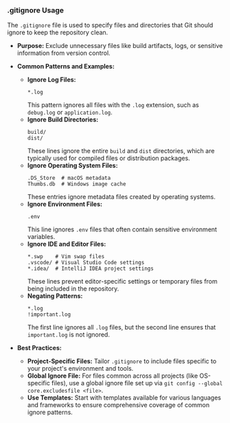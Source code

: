 ### .gitignore Usage
The `.gitignore` file is used to specify files and directories that Git should ignore to keep the repository clean.
- **Purpose:** Exclude unnecessary files like build artifacts, logs, or sensitive information from version control.
- **Common Patterns and Examples:**
  - **Ignore Log Files:**
    ```
    *.log
    ```
    This pattern ignores all files with the `.log` extension, such as `debug.log` or `application.log`.
  - **Ignore Build Directories:**
    ```
    build/
    dist/
    ```
    These lines ignore the entire `build` and `dist` directories, which are typically used for compiled files or distribution packages.
  - **Ignore Operating System Files:**
    ```
    .DS_Store  # macOS metadata
    Thumbs.db  # Windows image cache
    ```
    These entries ignore metadata files created by operating systems.
  - **Ignore Environment Files:**
    ```
    .env
    ```
    This line ignores `.env` files that often contain sensitive environment variables.
  - **Ignore IDE and Editor Files:**
    ```
    *.swp    # Vim swap files
    .vscode/ # Visual Studio Code settings
    *.idea/  # IntelliJ IDEA project settings
    ```
    These lines prevent editor-specific settings or temporary files from being included in the repository.
  - **Negating Patterns:**
    ```
    *.log
    !important.log
    ```
    The first line ignores all `.log` files, but the second line ensures that `important.log` is not ignored.

- **Best Practices:**
  - **Project-Specific Files:** Tailor `.gitignore` to include files specific to your project's environment and tools.
  - **Global Ignore File:** For files common across all projects (like OS-specific files), use a global ignore file set up via `git config --global core.excludesfile <file>`.
  - **Use Templates:** Start with templates available for various languages and frameworks to ensure comprehensive coverage of common ignore patterns.


